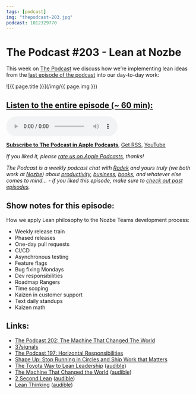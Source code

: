 ```yaml
---
tags: [podcast]
img: "thepodcast-203.jpg"
podcast: 1012329770
---
```


# The Podcast #203 - Lean at Nozbe

This week on [The Podcast][p] we discuss how we’re implementing lean ideas from the [last episode of the podcast](https://sliwinski.com/thepodcast-202) into our day-to-day work:

<!--More-->

![{{ page.title }}](/img/{{ page.img }})

## [Listen to the entire episode (~ 60 min):][e]

<audio controls>
<source src="https://files.nozbe.com/podcast/203.mp3" type="audio/mpeg">
</audio>

**[Subscribe to The Podcast in Apple Podcasts][i]**, [Get RSS][rss], [YouTube][y]

*If you liked it, please [rate us on Apple Podcasts][i], thanks!*

*The Podcast is a weekly podcast chat with [Radek][r] and yours truly (we both work at [Nozbe][n]) about [productivity](/tag/productivity), [business](/tag/business), [books](/tag/books), and whatever else comes to mind… - if you liked this episode, make sure to [check out past episodes](/tag/podcast).*

## Show notes for this episode:

How we apply Lean philosophy to the Nozbe Teams development process:

  * Weekly release train
  * Phased releases
  * One-day pull requests
  * CI/CD
  * Asynchronous testing
  * Feature flags
  * Bug fixing Mondays
  * Dev responsibilities
  * Roadmap Rangers
  * Time scoping
  * Kaizen in customer support
  * Text daily standups
  * Kaizen math

## Links:

  * [The Podcast 202: The Machine That Changed The World](https://thepodcast.fm/episodes/202)
  * [37signals](https://37signals.com/)
  * [The Podcast 197: Horizontal Responsibilities](https://thepodcast.fm/episodes/197)
  * [Shape Up: Stop Running in Circles and Ship Work that Matters](https://basecamp.com/shapeup)
  * [The Toyota Way to Lean Leadership](https://www.amazon.com/Toyota-Way-Lean-Leadership-Development/dp/B0069GLFKI/) ([audible](https://www.audible.com/pd/The-Toyota-Way-to-Lean-Leadership-Audiobook/B0064SC762))
  * [The Machine That Changed the World](https://www.amazon.com/Machine-That-Changed-World-Revolutionizing/dp/0743299795/) ([audible](https://www.audible.com/pd/The-Machine-That-Changed-the-World-Audiobook/B079K5SMD9))
  * [2 Second Lean](https://www.amazon.com/Second-Lean-People-Build-Culture-ebook/dp/B006E8P73W/) ([audible](https://www.audible.com/pd/2-Second-Lean-Audiobook/B00TI2822O))
  * [Lean Thinking](https://www.amazon.com/Lean-Thinking-Corporation-Revised-Updated/dp/0743249275/) ([audible](https://www.audible.com/pd/Lean-Thinking-Audiobook/B002UZDVUY))

[y]: https://michael.gratis/thepodcastyt
[rss]: http://thepodcast.fm/episodes?format=RSS
[e]: http://thepodcast.fm/episodes/203

[p]: https://michael.gratis/thepodcastfm
[n]: https://michael.gratis/nozbe
[r]: https://michael.gratis/radex
[i]: https://michael.gratis/thepodcast
[o]: https://michael.gratis/ipadonly

